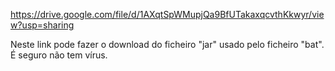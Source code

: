 https://drive.google.com/file/d/1AXqtSpWMupjQa9BfUTakaxqcvthKkwyr/view?usp=sharing

Neste link pode fazer o download do ficheiro "jar" usado pelo ficheiro "bat". É seguro não tem vírus.

